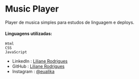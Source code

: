 # Music Player

Player de musica simples para estudos de linguagem e deploys.

#### Linguagens utilizadas:
```
Html
CSS
JavaScript
```

- LinkedIn : [Liliane Rodrigues](https://www.linkedin.com/in/lilianerodriguess)
- GitHub : [Liliane Rodrigues](https://github.com/LilianeRodriguesPamplona)
- Instagram : [@eualika](https://www.instagram.com/eualika)